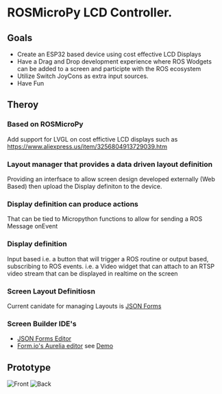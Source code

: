 # ROSMicroPy LCD Controller.

## Goals
* Create an ESP32 based device using cost effective LCD Displays
* Have a Drag and Drop development experience where ROS Wodgets can be added to a screen and participte with the ROS ecosystem
* Utilize Switch JoyCons as extra input sources. 
* Have Fun

## Theroy
### Based on ROSMicroPy
Add support for LVGL on cost effictive LCD displays such as https://www.aliexpress.us/item/3256804913729039.htm

### Layout manager that provides a data driven layout definition
 Providing an interfsace to allow screen design developed externally (Web Based) then upload the Display definiton to the device.

### Display definition can produce actions 
That can be tied to Micropython functions to allow for sending a ROS Message onEvent

### Display definition
 Input based i.e. a button that will trigger a ROS routine or output based, subscribing to ROS events. i.e. a Video widget that can attach to an RTSP video stream that can be displayed in realtime on the screen

### Screen Layout Definitiosn
Current canidate for managing Layouts is [JSON Forms](https://jsonforms.io/)

### Screen Builder IDE's
* [JSON Forms Editor](https://jsonforms-editor.netlify.app)
* [Form.io's Aurelia editor](https://github.com/formio/aurelia-formio) see [Demo](https://formio.github.io/aurelia-formio/)

## Prototype

![Front](../../docs/images/SwitchFrontv2.png)
![Back](../../docs/images/SwitchBackv2.png)
